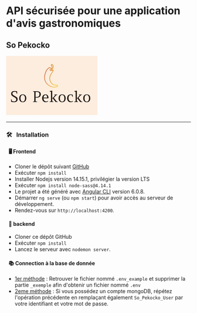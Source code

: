 # API sécurisée pour une application d'avis gastronomiques 

## So Pekocko
![](images/Logo_So_Pekocko.png)

***

### 🛠️ &nbsp; Installation

#### &nbsp; 🖥️ Frontend
* Cloner le dépôt suivant [GitHub](https://github.com/OpenClassrooms-Student-Center/dwj-projet6)
* Exécuter `npm install`
* Installer Nodejs version 14.15.1, privilégier la version LTS
* Exécuter `npm install node-sass@4.14.1`
* Le projet a été généré avec  [Angular CLI](https://github.com/angular/angular-cli) version 6.0.8.
* Démarrer `ng serve` (ou `npm start`) pour avoir accès au serveur de développement.
* Rendez-vous sur `http://localhost:4200`.

#### &nbsp; 🔨 backend
* Cloner ce dépôt GitHub
* Exécuter `npm install`
* Lancez le serveur avec `nodemon server`.

#### &nbsp; 📚 Connection à la base de donnée
* <ins>1er méthode</ins> : Retrouver le fichier nommé `.env_example` et supprimer la partie `_exemple` afin d'obtenir un fichier nommé `.env`
* <ins>2eme méthode</ins> : Si vous possédez un compte mongoDB, répétez l'opération précédente en remplaçant également `So_Pekocko_User` par votre identifiant et votre mot de passe. 
